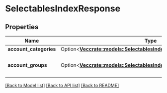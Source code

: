 # SelectablesIndexResponse

## Properties

Name | Type | Description | Notes
------------ | ------------- | ------------- | -------------
**account_categories** | Option<[**Vec<crate::models::SelectablesIndexResponseAccountCategories>**](selectablesIndexResponse_account_categories.md)> |  | [optional]
**account_groups** | Option<[**Vec<crate::models::SelectablesIndexResponseAccountGroups>**](selectablesIndexResponse_account_groups.md)> | 決算書表示名（小カテゴリー） | [optional]

[[Back to Model list]](../README.md#documentation-for-models) [[Back to API list]](../README.md#documentation-for-api-endpoints) [[Back to README]](../README.md)


